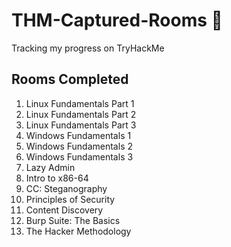 # THM-Captured-Rooms 🚩
Tracking my progress on TryHackMe 


## Rooms Completed 

1. Linux Fundamentals Part 1 
2. Linux Fundamentals Part 2
3. Linux Fundamentals Part 3
4. Windows Fundamentals 1
5. Windows Fundamentals 2
6. Windows Fundamentals 3
7. Lazy Admin
8. Intro to x86-64
9. CC: Steganography
10. Principles of Security
11. Content Discovery
12. Burp Suite: The Basics
13. The Hacker Methodology

